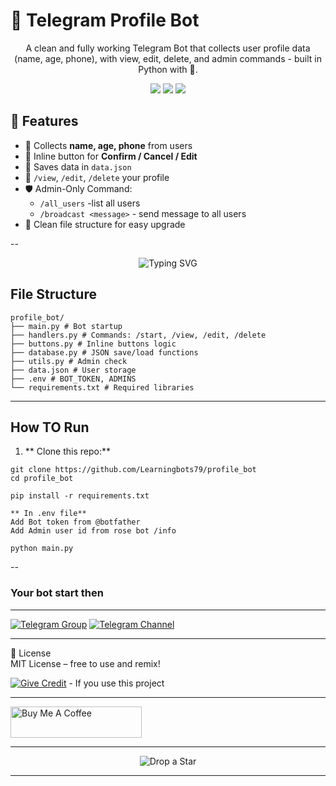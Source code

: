 
<h1 align="centre">🤖 Telegram Profile Bot </h1>
<p align="center">
    A clean and fully working Telegram Bot that collects user profile data (name, age, phone), with view, edit, delete, and admin commands - built in Python with 💌.
</p>

<p align="center">
    <img src="https://img.shields.io/badge/python-3.10-blue?logo=python&style=flat-square">
    <img src="https://img.shields.io/badge/telegram%20bot-pro-success?logo=telegram&style=flat-square">
    <img src="https://img.shields.io/github/license/Learningbots79/profile_bot?style=flat-square">
</p>

## 🚀 Features

- 🌟 Collects **name, age, phone** from users
- 📝 Inline button for **Confirm / Cancel / Edit**
- 📁 Saves data in `data.json`
- 🔐 `/view`, `/edit`, `/delete` your profile
- 🛡️ Admin-Only Command:
    - `/all_users` -list all users
    - `/broadcast <message>` - send message to all users
- 🔖 Clean file structure for easy upgrade

--

<p align="center">
  <img
    src="https://readme-typing-svg.demolab.com?font=Fira+Code&pause=1000&color=F75C7E&center=true&vCenter=true&width=700&lines=🚧%20Still%20working%20on%20this%20code...%0A⚙️%20Adding%20new%20features%20and%20fixing%20bugs..."
    alt="Typing SVG"
  />
</p>



## File Structure
```
profile_bot/
├── main.py # Bot startup
├── handlers.py # Commands: /start, /view, /edit, /delete
├── buttons.py # Inline buttons logic
├── database.py # JSON save/load functions
├── utils.py # Admin check
├── data.json # User storage
├── .env # BOT_TOKEN, ADMINS
└── requirements.txt # Required libraries
```
---

## How TO Run


1. ** Clone this repo:**

```
git clone https://github.com/Learningbots79/profile_bot
cd profile_bot

pip install -r requirements.txt

** In .env file**
Add Bot token from @botfather
Add Admin user id from rose bot /info

python main.py
```
--  
### Your bot start then
---


[![Telegram Group](https://img.shields.io/badge/💬-Join%20Group-blue?style=for-the-badge)](https://t.me/Learning_Bots)
 [![Telegram Channel](https://img.shields.io/badge/📢-Join%20Channel-green?style=for-the-badge)](https://t.me/learningbots79)

---
📄 License  
MIT License – free to use and remix!

[![Give Credit](https://img.shields.io/badge/%F0%9F%92%A1%20Give%20Credit-blueviolet?style=for-the-badge)](https://github.com/Learningbots79) -  If you use this project

---

<a href="https://files.catbox.moe/98iwcs.jpg" target="_blank">
  <img src="https://cdn.buymeacoffee.com/buttons/v2/default-yellow.png" height="50" width="210" alt="Buy Me A Coffee" />
</a>

---

<p align="center">
  <img src="https://img.shields.io/badge/🌟_Drop_a_Star-Its_our_Motivation-white?style=for-the-badge" alt="Drop a Star">
</p>

---
